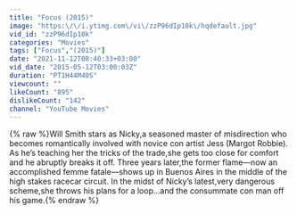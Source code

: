 ```yaml
---
title: "Focus (2015)"
image: "https:\/\/i.ytimg.com\/vi\/zzP96dIp10k\/hqdefault.jpg"
vid_id: "zzP96dIp10k"
categories: "Movies"
tags: ["Focus","(2015)"]
date: "2021-11-12T08:40:33+03:00"
vid_date: "2015-05-12T03:00:03Z"
duration: "PT1H44M40S"
viewcount: ""
likeCount: "895"
dislikeCount: "142"
channel: "YouTube Movies"
---
```

{% raw %}Will Smith stars as Nicky,a seasoned master of misdirection who becomes romantically involved with novice con artist Jess (Margot Robbie). As he’s teaching her the tricks of the trade,she gets too close for comfort and he abruptly breaks it off. Three years later,the former flame—now an accomplished femme fatale—shows up in Buenos Aires in the middle of the high stakes racecar circuit. In the midst of Nicky’s latest,very dangerous scheme,she throws his plans for a loop…and the consummate con man off his game.{% endraw %}
